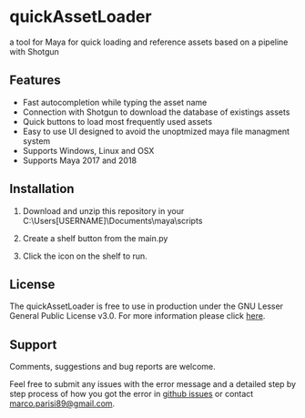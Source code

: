 # quickAssetLoader
a tool for Maya for quick loading and reference assets based on a pipeline with Shotgun


## Features 

* Fast autocompletion while typing the asset name
* Connection with Shotgun to download the database of existings assets
* Quick buttons to load most frequently used assets
* Easy to use UI designed to avoid the unoptmized maya file managment system
* Supports Windows, Linux and OSX
* Supports Maya 2017 and 2018

## Installation

1. Download and unzip this repository in your C:\Users\[USERNAME]\Documents\maya\scripts

2. Create a shelf button from the main.py

3. Click the icon on the shelf to run.


## License

The quickAssetLoader is free to use in production under the GNU Lesser General Public License v3.0.
For more information please click [here](LICENSE.md).


## Support

Comments, suggestions and bug reports are welcome.

Feel free to submit any issues with the error message and a detailed step by step process of how you got the error in [github issues](https://github.com/Maximvm89/issues/new) or contact [marco.parisi89@gmail.com](marco.parisi89@gmail.com).
